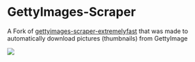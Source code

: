 # GettyImages-Scraper

A Fork of <a href="https://github.com/ddm4313/gettyimages-scraper-extremelyfast">gettyimages-scraper-extremelyfast</a> that was made to automatically download pictures (thumbnails) from GettyImage

<img src="https://i.imgur.com/TWdZqOJ.png">

